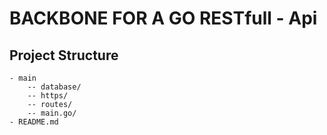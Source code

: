 # BACKBONE FOR A GO RESTfull - Api
## Project Structure
```
- main
    -- database/
    -- https/
    -- routes/
    -- main.go/
- README.md
```
